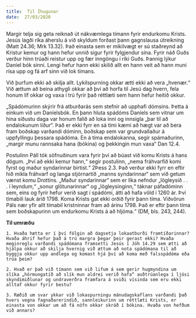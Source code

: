 ```yaml
---
title:  Til Íhugunar
date:  27/03/2020
---
```


Margir telja sig geta reiknað út nákvæmlega tímann fyrir endurkomu Krists. Jesús lagði ríka áherslu á við skyldum forðast þann gagnslausa útreikning (Matt 24.36; Mrk 13.32). Það einasta sem er mikilvægt er sú staðreynd að Kristur kemur og hann hefur unnið sigur fyrir fylgjendur sína. Fyrir náð Guðs verður hinn trúaði reistur upp og fær inngöngu í ríki Guðs. Þannig lýkur Daníel bók sinni. Lengi hefur hann ekki skilið allt en hann veit að hann muni rísa upp og fá arf sinn við lok tímans.

Við þurfum ekki að skilja allt. Lykilspurning okkar ætti ekki að vera „hvenær.“ Við ættum að beina athygli okkar að því að horfa til Jesú dag hvern, fela honum líf okkar og vaxa í trú fyrir það réttlæti sem hann hefur heitið okkur.

„Spádómurinn skýrir frá atburðarás sem stefnir að upphafi dómsins. Þetta á einkum við um Daníelsbók. En þann hluta spádóms Daníels sem vitnar um hina síðustu daga var honum falið að loka inni og innsigla „þar til að endalokunum líður“. Það er ekki fyrr en sá tími kæmi að hægt var að bera fram boðskap varðandi dóminn, boðskap sem var grundvallaður á uppfyllingu þessara spádóma. En á tíma endalokanna, segir spámaðurinn, „margir munu rannsaka hana (bókina) og þekkingin mun vaxa“ Dan 12.4.

Postulinn Páll tók söfnuðinum vara fyrir því að búast við komu Krists á hans dögum. „Því að ekki kemur hann,“ segir postulinn, „nema fráhvarfið komi fyrst og maður syndarinnar birtist.“ 2Þess 2.3. Það verður ekki fyrr en eftir hið mikla fráhvarf og langa stjórnartíð „manns syndarinnar“ sem við getum vænst komu Drottins. „Maður syndarinnar“ sem er líka nefndur „lögleysið . . . í leyndum,“ „sonur glötunarinnar“ og „lögleysinginn,“ táknar páfadóminn sem, eins og fyrir hefur verið sagt í spádómi, átti að hafa völd í 1260 ár. Því tímabili lauk árið 1798. Koma Krists gat ekki orðið fyrir þann tíma. Viðvörun Páls nær yfir allt tímabil kristninnar fram að árinu 1798. Það er eftir þann tíma sem boðskapurinn um endurkomu Krists á að hljóma.“ (DM, bls. 243, 244).

**Til umræðu**

`1. Hvaða hætta er í því fólgin að dagsetja lokaatburði framtíðarinnar? Hvaða áhrif hefur það á trú margra þegar þeir gerast ekki? Hvaða meginreglu varðandi spádómana framsetti Jesús í Jóh 14.29 sem ætti að hjálpa okkur að skilja hvernig við ættum að nota spádómana til að byggja okkur upp andlega og komast hjá því að koma með falsspádóma eða trúa þeim?`

`2. Hvað er það við tímann sem við lifum á sem gerir hugmyndina um slíka „hörmungatíð að slík mun aldrei verið hafa“ auðtrúanlega í ljósi skyndimiðlunar og undraverðra framfara á sviði vísinda sem eru ekki alltaf okkur fyrir bestu?`

`3. Ræðið um svar ykkar við lokaspurningu mánudagskaflans varðandi það hvers vegna fagnaðarerindið, sannleikurinn um réttlæti Krists, er einasta von okkar um að fá nöfn okkar skráð í bókina. Hvaða von hefðum við annars?`